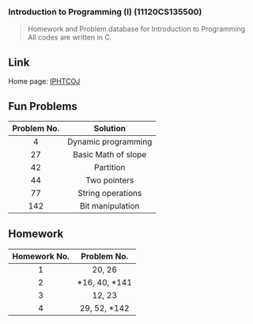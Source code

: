 ### Introduction to Programming (I) (11120CS135500)

> Homework and Problem database for Introduction to Programming  
> All codes are written in C.

## Link

Home page: [IPHTCOJ](http://140.114.85.195/)

## Fun Problems

|Problem No.|Solution           |
|:---------:|:-----------------:|
|4          |Dynamic programming|
|27         |Basic Math of slope|
|42         |Partition          |
|44         |Two pointers       |
|77         |String operations  |
|142        |Bit manipulation   |

## Homework

|Homework No.|Problem No.  |
|:----------:|:-----------:|
|1           |20, 26       |
|2           |*16, 40, *141|
|3           |12, 23       |
|4           |29, 52, *142 |